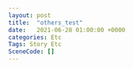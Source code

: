 ```yaml
---
layout: post
title:  "others_test"
date:   2021-06-28 01:00:00 +0000
categories: Etc
Tags: Story Etc
SceneCode: []
---
```

